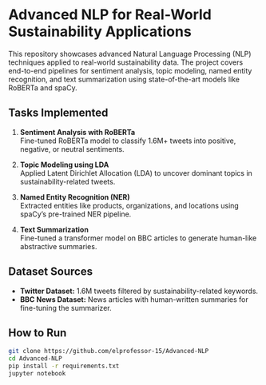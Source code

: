 # Advanced NLP for Real-World Sustainability Applications 

This repository showcases advanced Natural Language Processing (NLP) techniques applied to real-world sustainability data. The project covers end-to-end pipelines for sentiment analysis, topic modeling, named entity recognition, and text summarization using state-of-the-art models like RoBERTa and spaCy.

## Tasks Implemented

1. **Sentiment Analysis with RoBERTa**  
   Fine-tuned RoBERTa model to classify 1.6M+ tweets into positive, negative, or neutral sentiments.

2. **Topic Modeling using LDA**  
   Applied Latent Dirichlet Allocation (LDA) to uncover dominant topics in sustainability-related tweets.

3. **Named Entity Recognition (NER)**  
   Extracted entities like products, organizations, and locations using spaCy’s pre-trained NER pipeline.

4. **Text Summarization**  
   Fine-tuned a transformer model on BBC articles to generate human-like abstractive summaries.

## Dataset Sources

- **Twitter Dataset:** 1.6M tweets filtered by sustainability-related keywords.
- **BBC News Dataset:** News articles with human-written summaries for fine-tuning the summarizer.

## How to Run

```bash
git clone https://github.com/elprofessor-15/Advanced-NLP
cd Advanced-NLP
pip install -r requirements.txt
jupyter notebook
